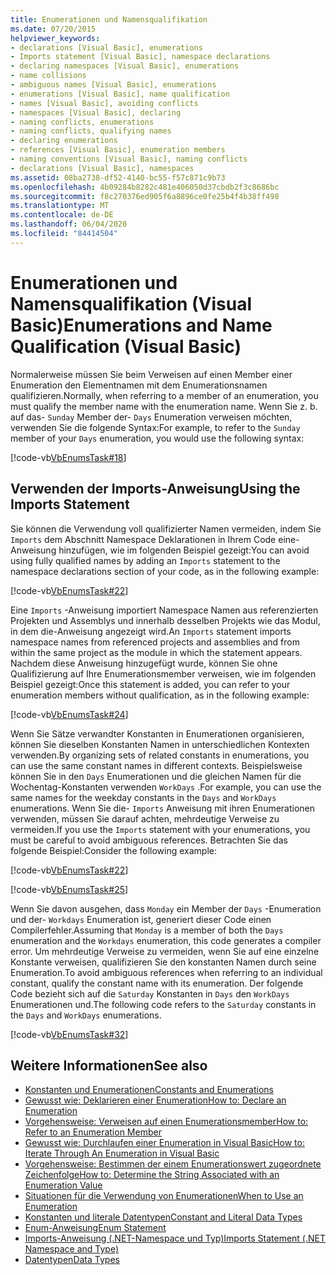 ```yaml
---
title: Enumerationen und Namensqualifikation
ms.date: 07/20/2015
helpviewer_keywords:
- declarations [Visual Basic], enumerations
- Imports statement [Visual Basic], namespace declarations
- declaring namespaces [Visual Basic], enumerations
- name collisions
- ambiguous names [Visual Basic], enumerations
- enumerations [Visual Basic], name qualification
- names [Visual Basic], avoiding conflicts
- namespaces [Visual Basic], declaring
- naming conflicts, enumerations
- naming conflicts, qualifying names
- declaring enumerations
- references [Visual Basic], enumeration members
- naming conventions [Visual Basic], naming conflicts
- declarations [Visual Basic], namespaces
ms.assetid: 08ba2738-df52-4140-bc55-f57c871c9b73
ms.openlocfilehash: 4b09284b8282c481e406050d37cbdb2f3c8686bc
ms.sourcegitcommit: f8c270376ed905f6a8896ce0fe25b4f4b38ff498
ms.translationtype: MT
ms.contentlocale: de-DE
ms.lasthandoff: 06/04/2020
ms.locfileid: "84414504"
---
```

# <a name="enumerations-and-name-qualification-visual-basic"></a><span data-ttu-id="c030b-102">Enumerationen und Namensqualifikation (Visual Basic)</span><span class="sxs-lookup"><span data-stu-id="c030b-102">Enumerations and Name Qualification (Visual Basic)</span></span>
<span data-ttu-id="c030b-103">Normalerweise müssen Sie beim Verweisen auf einen Member einer Enumeration den Elementnamen mit dem Enumerationsnamen qualifizieren.</span><span class="sxs-lookup"><span data-stu-id="c030b-103">Normally, when referring to a member of an enumeration, you must qualify the member name with the enumeration name.</span></span> <span data-ttu-id="c030b-104">Wenn Sie z. b. auf das- `Sunday` Member der- `Days` Enumeration verweisen möchten, verwenden Sie die folgende Syntax:</span><span class="sxs-lookup"><span data-stu-id="c030b-104">For example, to refer to the `Sunday` member of your `Days` enumeration, you would use the following syntax:</span></span>  
  
 [!code-vb[VbEnumsTask#18](~/samples/snippets/visualbasic/VS_Snippets_VBCSharp/VbEnumsTask/VB/Class2.vb#18)]  
  
## <a name="using-the-imports-statement"></a><span data-ttu-id="c030b-105">Verwenden der Imports-Anweisung</span><span class="sxs-lookup"><span data-stu-id="c030b-105">Using the Imports Statement</span></span>  
 <span data-ttu-id="c030b-106">Sie können die Verwendung voll qualifizierter Namen vermeiden, indem Sie `Imports` dem Abschnitt Namespace Deklarationen in Ihrem Code eine-Anweisung hinzufügen, wie im folgenden Beispiel gezeigt:</span><span class="sxs-lookup"><span data-stu-id="c030b-106">You can avoid using fully qualified names by adding an `Imports` statement to the namespace declarations section of your code, as in the following example:</span></span>  
  
 [!code-vb[VbEnumsTask#22](~/samples/snippets/visualbasic/VS_Snippets_VBCSharp/VbEnumsTask/VB/Class1.vb#22)]  
  
 <span data-ttu-id="c030b-107">Eine `Imports` -Anweisung importiert Namespace Namen aus referenzierten Projekten und Assemblys und innerhalb desselben Projekts wie das Modul, in dem die-Anweisung angezeigt wird.</span><span class="sxs-lookup"><span data-stu-id="c030b-107">An `Imports` statement imports namespace names from referenced projects and assemblies and from within the same project as the module in which the statement appears.</span></span> <span data-ttu-id="c030b-108">Nachdem diese Anweisung hinzugefügt wurde, können Sie ohne Qualifizierung auf Ihre Enumerationsmember verweisen, wie im folgenden Beispiel gezeigt:</span><span class="sxs-lookup"><span data-stu-id="c030b-108">Once this statement is added, you can refer to your enumeration members without qualification, as in the following example:</span></span>  
  
 [!code-vb[VbEnumsTask#24](~/samples/snippets/visualbasic/VS_Snippets_VBCSharp/VbEnumsTask/VB/Class1.vb#24)]  
  
 <span data-ttu-id="c030b-109">Wenn Sie Sätze verwandter Konstanten in Enumerationen organisieren, können Sie dieselben Konstanten Namen in unterschiedlichen Kontexten verwenden.</span><span class="sxs-lookup"><span data-stu-id="c030b-109">By organizing sets of related constants in enumerations, you can use the same constant names in different contexts.</span></span> <span data-ttu-id="c030b-110">Beispielsweise können Sie in den `Days` Enumerationen und die gleichen Namen für die Wochentag-Konstanten verwenden `WorkDays` .</span><span class="sxs-lookup"><span data-stu-id="c030b-110">For example, you can use the same names for the weekday constants in the `Days` and `WorkDays` enumerations.</span></span> <span data-ttu-id="c030b-111">Wenn Sie die- `Imports` Anweisung mit ihren Enumerationen verwenden, müssen Sie darauf achten, mehrdeutige Verweise zu vermeiden.</span><span class="sxs-lookup"><span data-stu-id="c030b-111">If you use the `Imports` statement with your enumerations, you must be careful to avoid ambiguous references.</span></span> <span data-ttu-id="c030b-112">Betrachten Sie das folgende Beispiel:</span><span class="sxs-lookup"><span data-stu-id="c030b-112">Consider the following example:</span></span>  
  
 [!code-vb[VbEnumsTask#22](~/samples/snippets/visualbasic/VS_Snippets_VBCSharp/VbEnumsTask/VB/Class1.vb#22)]  
  
 [!code-vb[VbEnumsTask#25](~/samples/snippets/visualbasic/VS_Snippets_VBCSharp/VbEnumsTask/VB/Class1.vb#25)]  
  
 <span data-ttu-id="c030b-113">Wenn Sie davon ausgehen, dass `Monday` ein Member der `Days` -Enumeration und der- `Workdays` Enumeration ist, generiert dieser Code einen Compilerfehler.</span><span class="sxs-lookup"><span data-stu-id="c030b-113">Assuming that `Monday` is a member of both the `Days` enumeration and the `Workdays` enumeration, this code generates a compiler error.</span></span> <span data-ttu-id="c030b-114">Um mehrdeutige Verweise zu vermeiden, wenn Sie auf eine einzelne Konstante verweisen, qualifizieren Sie den konstanten Namen durch seine Enumeration.</span><span class="sxs-lookup"><span data-stu-id="c030b-114">To avoid ambiguous references when referring to an individual constant, qualify the constant name with its enumeration.</span></span> <span data-ttu-id="c030b-115">Der folgende Code bezieht sich auf die `Saturday` Konstanten in `Days` den `WorkDays` Enumerationen und.</span><span class="sxs-lookup"><span data-stu-id="c030b-115">The following code refers to the `Saturday` constants in the `Days` and `WorkDays` enumerations.</span></span>  
  
 [!code-vb[VbEnumsTask#32](~/samples/snippets/visualbasic/VS_Snippets_VBCSharp/VbEnumsTask/VB/Class2.vb#32)]  
  
## <a name="see-also"></a><span data-ttu-id="c030b-116">Weitere Informationen</span><span class="sxs-lookup"><span data-stu-id="c030b-116">See also</span></span>

- [<span data-ttu-id="c030b-117">Konstanten und Enumerationen</span><span class="sxs-lookup"><span data-stu-id="c030b-117">Constants and Enumerations</span></span>](../../../language-reference/constants-and-enumerations.md)
- [<span data-ttu-id="c030b-118">Gewusst wie: Deklarieren einer Enumeration</span><span class="sxs-lookup"><span data-stu-id="c030b-118">How to: Declare an Enumeration</span></span>](how-to-declare-enumerations.md)
- [<span data-ttu-id="c030b-119">Vorgehensweise: Verweisen auf einen Enumerationsmember</span><span class="sxs-lookup"><span data-stu-id="c030b-119">How to: Refer to an Enumeration Member</span></span>](how-to-refer-to-an-enumeration-member.md)
- [<span data-ttu-id="c030b-120">Gewusst wie: Durchlaufen einer Enumeration in Visual Basic</span><span class="sxs-lookup"><span data-stu-id="c030b-120">How to: Iterate Through An Enumeration in Visual Basic</span></span>](how-to-iterate-through-an-enumeration.md)
- [<span data-ttu-id="c030b-121">Vorgehensweise: Bestimmen der einem Enumerationswert zugeordnete Zeichenfolge</span><span class="sxs-lookup"><span data-stu-id="c030b-121">How to: Determine the String Associated with an Enumeration Value</span></span>](how-to-determine-the-string-associated-with-an-enumeration-value.md)
- [<span data-ttu-id="c030b-122">Situationen für die Verwendung von Enumerationen</span><span class="sxs-lookup"><span data-stu-id="c030b-122">When to Use an Enumeration</span></span>](when-to-use-an-enumeration.md)
- [<span data-ttu-id="c030b-123">Konstanten und literale Datentypen</span><span class="sxs-lookup"><span data-stu-id="c030b-123">Constant and Literal Data Types</span></span>](constant-and-literal-data-types.md)
- [<span data-ttu-id="c030b-124">Enum-Anweisung</span><span class="sxs-lookup"><span data-stu-id="c030b-124">Enum Statement</span></span>](../../../language-reference/statements/enum-statement.md)
- [<span data-ttu-id="c030b-125">Imports-Anweisung (.NET-Namespace und Typ)</span><span class="sxs-lookup"><span data-stu-id="c030b-125">Imports Statement (.NET Namespace and Type)</span></span>](../../../language-reference/statements/imports-statement-net-namespace-and-type.md)
- [<span data-ttu-id="c030b-126">Datentypen</span><span class="sxs-lookup"><span data-stu-id="c030b-126">Data Types</span></span>](../../../language-reference/data-types/index.md)
